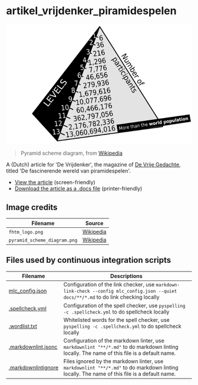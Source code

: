 # artikel_vrijdenker_piramidespelen

![Pyramid scheme diagram](docs/assets/pyramid_scheme_diagram.png)

> Pyramid scheme diagram,
> from [Wikipedia](https://commons.wikimedia.org/wiki/File:Pyramid_scheme_diagram.svg)

A (Dutch) article for 'De Vrijdenker', the magazine of
[De Vrije Gedachte](https://www.devrijegedachte.nl/),
titled 'De fascinerende wereld van piramidespelen'.

- [View the article](https://richelbilderbeek.github.io/artikel_vrijdenker_piramidespelen/)
  (screen-friendly)
- [Download the article as a .docs file](artikel.docx)
  (printer-friendly)

## Image credits

Filename                    |Source
----------------------------|---------------------------
`fhtm_logo.png`             |[Wikipedia](https://en.wikipedia.org/wiki/File:Fortune_Hi-Tech_Marketing_-logo.gif)
`pyramid_scheme_diagram.png`|[Wikipedia](https://commons.wikimedia.org/wiki/File:Pyramid_scheme_diagram.svg)

## Files used by continuous integration scripts

<!-- markdownlint-disable MD013 -->

Filename                                  |Descriptions
------------------------------------------|--------------------------------------------------------------------------------------------------------------------------------------
[mlc_config.json](mlc_config.json)        |Configuration of the link checker, use `markdown-link-check --config mlc_config.json --quiet docs/**/*.md` to do link checking locally
[.spellcheck.yml](.spellcheck.yml)        |Configuration of the spell checker, use `pyspelling -c .spellcheck.yml` to do spellcheck locally
[.wordlist.txt](.wordlist.txt)            |Whitelisted words for the spell checker, use `pyspelling -c .spellcheck.yml` to do spellcheck locally
[.markdownlint.jsonc](.markdownlint.jsonc)|Configuration of the markdown linter, use `markdownlint "**/*.md"` to do markdown linting locally. The name of this file is a default name.
[.markdownlintignore](.markdownlintignore)|Files ignored by the markdown linter, use `markdownlint "**/*.md"` to do markdown linting locally. The name of this file is a default name.

<!-- markdownlint-enable MD013 -->

